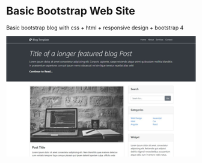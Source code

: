 # Basic Bootstrap Web Site

Basic bootstrap blog with css + html + responsive design + bootstrap 4


<a target="_blank" rel="noopener noreferrer" href="/img/ss.JPG"><img src="img/ss.JPG" alt="github" style="max-width: 100%;"></a>